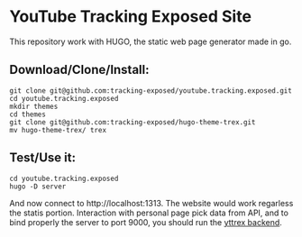 YouTube Tracking Exposed Site
==============================

This repository work with HUGO, the static web page generator made in go.

## Download/Clone/Install:

```
git clone git@github.com:tracking-exposed/youtube.tracking.exposed.git 
cd youtube.tracking.exposed
mkdir themes
cd themes
git clone git@github.com:tracking-exposed/hugo-theme-trex.git
mv hugo-theme-trex/ trex
```

## Test/Use it:

```
cd youtube.tracking.exposed
hugo -D server
```

And now connect to http://localhost:1313. The website would work regarless the statis portion. Interaction with personal page pick data from API, and to bind properly the server to port 9000, you should run the [yttrex backend](https://github.com/tracking-exposed/yttrex).
